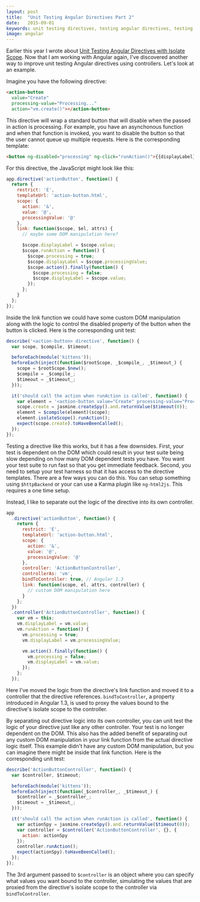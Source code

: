 ```yaml
---
layout: post
title:  "Unit Testing Angular Directives Part 2"
date:   2015-09-01
keywords: unit testing directives, testing angular directives, testing directive controllers, unit testing angular, unit testing isolate scope directives, testing isolate scope, angular components, unit testing angular components
image: angular
---
```


Earlier this year I wrote about [Unit Testing Angular Directives with Isolate Scope](/2015/02/12/unit-testing-angular-directives.html). Now that I am working with Angular again, I've discovered another way to improve unit testing Angular directives using controllers. Let's look at an example.

Imagine you have the following directive:

```html
<action-button
  value="Create"
  processing-value="Processing..."
  action="vm.create()"></action-button>
```

This directive will wrap a standard button that will disable when the passed in action is processing. For example, you have an asynchonous function and when that function is invoked, you want to disable the button so that the user cannot queue up multiple requests. Here is the corresponding template:

```html
<button ng-disabled="processing" ng-click="runAction()">{{displayLabel}}</button>
```

For this directive, the JavaScript might look like this:

```js
app.directive('actionButton', function() {
  return {
    restrict: 'E',
    templateUrl: 'action-button.html',
    scope: {
      action: '&',
      value: '@',
      processingValue: '@'
    },
    link: function($scope, $el, attrs) {
      // maybe some DOM manipulation here?

      $scope.displayLabel = $scope.value;
      $scope.runAction = function() {
        $scope.processing = true;
        $scope.displayLabel = $scope.processingValue;
        $scope.action().finally(function() {
          $scope.processing = false;
          $scope.displayLabel = $scope.value;
        });
      };
    }
  };
});
```

Inside the link function we could have some custom DOM manipulation along with the logic to control the disabled property of the button when the button is clicked. Here is the corresponding unit test:

```js
describe('<action-button> directive', function() {
  var scope, $compile, $timeout;

  beforeEach(module('kittens'));
  beforeEach(inject(function($rootScope, _$compile_, _$timeout_) {
    scope = $rootScope.$new();
    $compile = _$compile_;
    $timeout = _$timeout_;
  }));

  it('should call the action when runAction is called', function() {
    var element = '<action-button value="Create" processing-value="Processing..." action="create()"></action-button>';
    scope.create = jasmine.createSpy().and.returnValue($timeout(0));
    element = $compile(element)(scope);
    element.isolateScope().runAction();
    expect(scope.create).toHaveBeenCalled();
  });
});
```

Testing a directive like this works, but it has a few downsides. First, your test is dependent on the DOM which could result in your test suite being slow depending on how many DOM dependent tests you have. You want your test suite to run fast so that you get immediate feedback. Second, you need to setup your test harness so that it has access to the directive templates. There are a few ways you can do this. You can setup something using `$httpBackend` or your can use a Karma plugin like `ng-html2js`. This requires a one time setup.

Instead, I like to separate out the logic of the directive into its own controller.

```js
app
  .directive('actionButton', function() {
    return {
      restrict: 'E',
      templateUrl: 'action-button.html',
      scope: {
        action: '&',
        value: '@',
        processingValue: '@'
      },
      controller: 'ActionButtonController',
      controllerAs: 'vm',
      bindToController: true, // Angular 1.3
      link: function(scope, el, attrs, controller) {
        // custom DOM manipulation here
      }
    };
  })
  .controller('ActionButtonController', function() {
    var vm = this;
    vm.displayLabel = vm.value;
    vm.runAction = function() {
      vm.processing = true;
      vm.displayLabel = vm.processingValue;

      vm.action().finally(function() {
        vm.processing = false;
        vm.displayLabel = vm.value;
      });
    };
  });
```

Here I've moved the logic from the directive's link function and moved it to a controller that the directive references. `bindToController`, a property introduced in Angular 1.3, is used to proxy the values bound to the directive's isolate scope to the controller.

By separating out directive logic into its own controller, you can unit test the logic of your directive just like any other controller. Your test is no longer dependent on the DOM. This also has the added benefit of separating out any custom DOM manipulation in your link function from the actual directive logic itself. This example didn't have any custom DOM manipulation, but you can imagine there might be inside that link function. Here is the corresponding unit test:

```js
describe('ActionButtonController', function() {
  var $controller, $timeout;

  beforeEach(module('kittens'));
  beforeEach(inject(function(_$controller_, _$timeout_) {
    $controller = _$controller_;
    $timeout = _$timeout_;
  }));

  it('should call the action when runAction is called', function() {
    var actionSpy = jasmine.createSpy().and.returnValue($timeout(0));
    var controller = $controller('ActionButtonController', {}, {
      action: actionSpy
    });
    controller.runAction();
    expect(actionSpy).toHaveBeenCalled();
  });
});

```

The 3rd argument passed to `$controller` is an object where you can specify what values you want bound to the controller, simulating the values that are proxied from the directive's isolate scope to the controller via `bindToController`.
